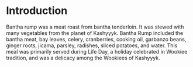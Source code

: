 # Introduction

Bantha rump was a meat roast from bantha tenderloin.
It was stewed with many vegetables from the planet of Kashyyyk.
Bantha Rump included the bantha meat, bay leaves, celery, cranberries, cooking oil, garbanzo beans, ginger roots, jicama, parsley, radishes, sliced potatoes, and water.
This meal was primarily served during Life Day, a holiday celebrated in Wookiee tradition,  and was a delicacy among the Wookiees of Kashyyyk.
